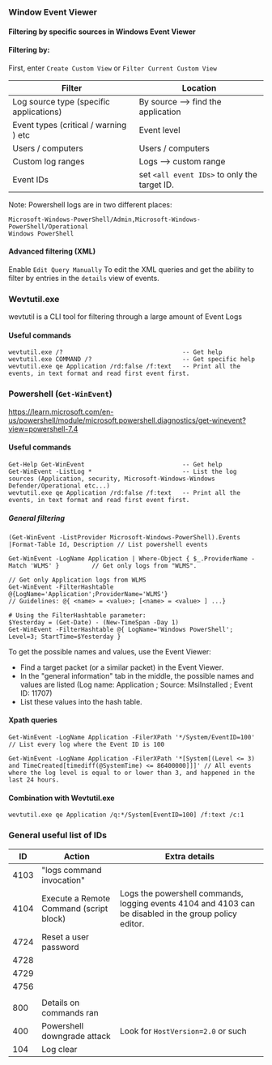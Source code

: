 
### Window Event Viewer
#### Filtering by specific sources in Windows Event Viewer
#### Filtering by:
First, enter `Create Custom View` or `Filter Current Custom View`

| Filter | Location |
| ---- | ---- |
| Log source type (specific applications) | By source --> find the application |
| Event types (critical / warning ) etc | Event level |
| Users / computers | Users / computers |
| Custom log ranges | Logs --> custom range |
| Event IDs | set `<all event IDs>` to only the target ID. |
Note: Powershell logs are in two different places:
```
Microsoft-Windows-PowerShell/Admin,Microsoft-Windows-PowerShell/Operational
Windows PowerShell
```
#### Advanced filtering (XML)
Enable `Edit Query Manually` To edit the XML queries and get the ability to filter by entries in the `details` view of events.


### Wevtutil.exe
wevtutil is a CLI tool for filtering through a large amount of Event Logs


#### Useful commands
```
wevtutil.exe /?                                 -- Get help
wevtutil.exe COMMAND /?                         -- Get specific help
wevtutil.exe qe Application /rd:false /f:text   -- Print all the events, in text format and read first event first.
```

### Powershell (`Get-WinEvent`)
https://learn.microsoft.com/en-us/powershell/module/microsoft.powershell.diagnostics/get-winevent?view=powershell-7.4

#### Useful commands
```
Get-Help Get-WinEvent                           -- Get help
Get-WinEvent -ListLog *                         -- List the log sources (Application, security, Microsoft-Windows-Windows Defender/Operational etc...)
wevtutil.exe qe Application /rd:false /f:text   -- Print all the events, in text format and read first event first.
```
##### General filtering

```
(Get-WinEvent -ListProvider Microsoft-Windows-PowerShell).Events |Format-Table Id, Description // List powershell events

Get-WinEvent -LogName Application | Where-Object { $_.ProviderName -Match 'WLMS' }         // Get only logs from "WLMS".

// Get only Application logs from WLMS
Get-WinEvent -FilterHashtable @{LogName='Application';ProviderName='WLMS'}
// Guidelines: @{ <name> = <value>; [<name> = <value> ] ...}

# Using the FilterHashtable parameter:
$Yesterday = (Get-Date) - (New-TimeSpan -Day 1)
Get-WinEvent -FilterHashtable @{ LogName='Windows PowerShell'; Level=3; StartTime=$Yesterday }
```

To get the possible names and values, use the Event Viewer:
- Find a target packet (or a similar packet) in the Event Viewer.
- In the "general information" tab in the middle, the possible names and values are listed (Log name: Application  ;  Source: MsiInstalled  ;  Event ID: 11707)
- List these values into the hash table.


#### Xpath queries
```
Get-WinEvent -LogName Application -FilerXPath '*/System/EventID=100'   // List every log where the Event ID is 100

Get-WinEvent -LogName Application -FilerXPath '*[System[(Level <= 3) and TimeCreated[timediff(@SystemTime) <= 86400000]]]' // All events where the log level is equal to or lower than 3, and happened in the last 24 hours.

```

#### Combination with Wevtutil.exe
```
wevtutil.exe qe Application /q:*/System[EventID=100] /f:text /c:1
```
### General useful list of IDs



| ID | Action | Extra details |
| ---- | ---- | ---- |
| 4103 | "logs command invocation" |  |
| 4104 | Execute a Remote Command (script block) | Logs the powershell commands, logging events 4104 and 4103 can be disabled in the group policy editor. |
| 4724 | Reset a user password |  |
| 4728 |  |  |
| 4729 |  |  |
| 4756 |  |  |
|  |  |  |
| 800 | Details on commands ran |  |
| 400 | Powershell downgrade attack | Look for `HostVersion=2.0` or such |
| 104 | Log clear |  |
